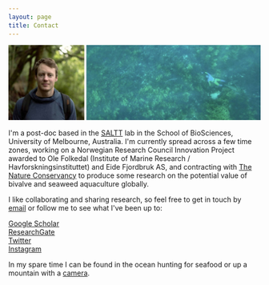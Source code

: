 ```yaml
---
layout: page
title: Contact
---
```

  
![profile](images/greenprofile.jpg)  
  
I'm a post-doc based in the [SALTT](https://blogs.unimelb.edu.au/saltt) lab in the School of BioSciences, University of Melbourne, Australia. I'm currently spread across a few time zones, working on a Norwegian Research Council Innovation Project awarded to Ole Folkedal (Institute of Marine Research / Havforskningsinstituttet) and Eide Fjordbruk AS, and contracting with [The Nature Conservancy](https://www.nature.org/en-us/what-we-do/our-insights/perspectives/how-investors-can-turn-the-tide-on-aquaculture/) to produce some research on the potential value of bivalve and seaweed aquaculture globally.
  
I like collaborating and sharing research, so feel free to get in touch by [email](luke.barrett@unimelb.edu.au) or follow me to see what I've been up to:  
  
[Google Scholar](https://scholar.google.ca/citations?hl=en&pli=1&user=m2VurpgAAAAJ)  
[ResearchGate](https://www.researchgate.net/profile/Luke_Barrett)  
[Twitter](https://www.twitter.com/LukeBarrettSci)  
[Instagram](https://www.instagram.com/barrettphoto/)  
  
In my spare time I can be found in the ocean hunting for seafood or up a mountain with a [camera](https://lukebarrett.com).
